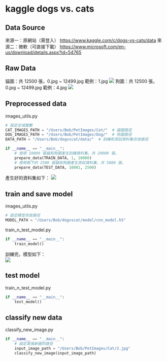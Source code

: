 # kaggle dogs vs. cats

## Data Source
來源一：原網站（需登入）
<https://www.kaggle.com/c/dogs-vs-cats/data>
來源二：微軟（可直接下載）
<https://www.microsoft.com/en-us/download/details.aspx?id=54765>

## Raw Data
貓圖：共 12500 張，0.jpg ~ 12499.jpg
範例：1.jpg
![](https://raw.githubusercontent.com/bobtai/dogvscat/master/images/raw_data_cat.png)
狗圖：共 12500 張，0.jpg ~ 12499.jpg
範例：4.jpg
![](https://raw.githubusercontent.com/bobtai/dogvscat/master/images/raw_data_dog.png)

## Preprocessed data
images_utils.py
```python
# 設定全域變數
CAT_IMAGES_PATH = "/Users/Bob/PetImages/Cat/"  # 貓圖路徑
DOG_IMAGES_PATH = "/Users/Bob/PetImages/Dog/"  # 狗圖路徑
DATA_PATH = "/Users/Bob/dogvscat/data/"  # 訓練和測試資料集存放路徑

if __name__ == "__main__":
    # 使用 10000 張貓和狗圖產生訓練資料集，共 20000 張。
    prepare_data(TRAIN_DATA, 1, 10000)
    # 使用剩下的 2500 張貓和狗圖產生測試資料集，共 5000 張。
    prepare_data(TEST_DATA, 10001, 2500)
```
產生好的資料集如下：
![](https://raw.githubusercontent.com/bobtai/dogvscat/master/images/dataset.png)

## train and save model
images_utils.py
```python
# 設定模型存放路徑
MODEL_PATH = "/Users/Bob/dogvscat/model/cnn_model.h5"
```
train_n_test_model.py
```python
if __name__ == "__main__":
    train_model()
```
訓練完，模型如下：  
![](https://raw.githubusercontent.com/bobtai/dogvscat/master/images/model.png)

## test model
train_n_test_model.py
```python
if __name__ == "__main__":
    test_model()
```

## classify new data
classify_new_image.py
```python
if __name__ == "__main__":
    # 設定某張新圖的路徑
    input_image_path = "/Users/Bob/PetImages/Cat/2.jpg"
    classify_new_image(input_image_path)
```